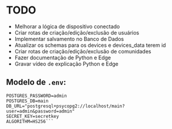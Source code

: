 # TODO
- Melhorar a lógica de dispositivo conectado
- Criar rotas de criação/edição/exclusão de usuários
- Implementar salvamento no Banco de Dados
- Atualizar os schemas para os devices e devices_data terem id
- Criar rotas de criação/edição/exclusão de comunidades
- Fazer documentação de Python e Edge
- Gravar vídeo de explicação Python e Edge

## Modelo de ```.env```:

```POSTGRES_USER=admin
POSTGRES_PASSWORD=admin
POSTGRES_DB=main
DB_URL="postgresql+psycopg2://localhost/main?user=admin&password=admin"
SECRET_KEY=secretkey
ALGORITHM=HS256```